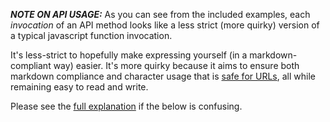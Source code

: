**_NOTE ON API USAGE:_** As you can see from the included examples, each _invocation_ of an API method looks like a less strict (more quirky) version of a typical javascript function invocation. 

It's less-strict to hopefully make expressing yourself (in a markdown-compliant way) easier. It's more quirky because it aims to ensure both markdown compliance and character usage that is [safe for URLs](https://support.exactonline.com/community/s/knowledge-base#All-All-DNO-Content-urlcharacters), all while remaining easy to read and write.

Please see the [full explanation](#query-parameters-with-function-like-apis) if the below is confusing.